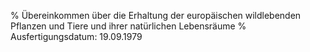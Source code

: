 % Übereinkommen über die Erhaltung der europäischen wildlebenden Pflanzen und Tiere und ihrer natürlichen Lebensräume
% Ausfertigungsdatum: 19.09.1979
 